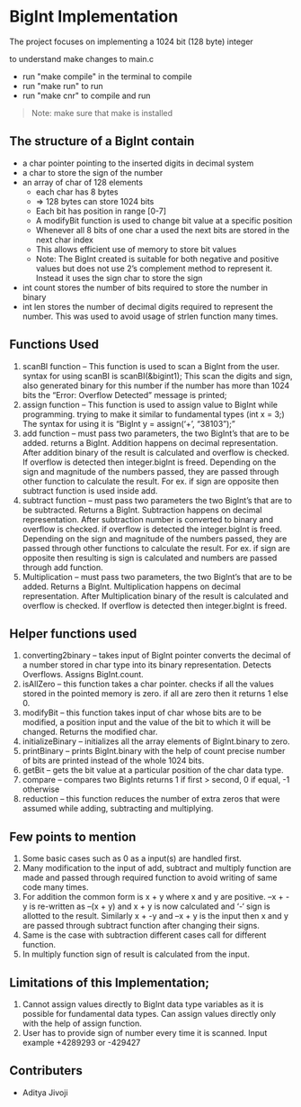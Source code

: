 # BigInt Implementation

The project focuses on implementing a 1024 bit (128 byte) integer

to understand make changes to main.c

- run "make compile" in the terminal to compile
- run "make run" to run
- run "make cnr" to compile and run
  
> Note: make sure that make is installed

## The structure of a BigInt contain 
-	a char pointer pointing to the inserted digits in decimal system
-	a char to store the sign of the number
-	an array of char of 128 elements
    - each char has 8 bytes 
    - => 128 bytes can store 1024 bits
    - Each bit has position in range [0-7]
    - A modifyBit function is used to change bit value at a specific position
    - Whenever all 8 bits of one char a used the next bits are stored in the next char index
    - This allows efficient use of memory to store bit values
    - Note: The BigInt created is suitable for both negative and positive values but does not use 2’s complement method to represent it. Instead it uses the sign char to store the sign
-	int count stores the number of bits required to store the number in binary
-	int len stores the number of decimal digits required to represent the number. This was used to avoid usage of strlen function many times.

## Functions Used
1.	scanBI function – This function is used to scan a BigInt from the user. syntax for using scanBI is scanBI(&bigint1);
This scan the digits and sign, also generated binary for this number if the number has more than 1024 bits the  “Error: Overflow Detected” message is printed;
2.	assign function – This function is used to assign value to BigInt while programming. trying to make it similar to fundamental types (int x = 3;)
The syntax for using it is “BigInt  y = assign(‘+’, “38103”);”
3.	add function – must pass two parameters, the two BigInt’s that are to be added. returns a BigInt. Addition happens on decimal representation. After addition binary of the result is calculated and overflow is checked. If overflow is detected then integer.bigInt is freed.
Depending on the sign and magnitude of the numbers passed, they are passed through other function to calculate the result. For ex. if sign are opposite then subtract function is used inside add.
4.	subtract function – must pass two parameters the two BigInt’s that are to be subtracted. Returns a BigInt. Subtraction happens on decimal representation. After subtraction number is converted to binary and overflow is checked. if overflow is detected the integer.bigInt is freed. 
Depending on the sign and magnitude of the numbers passed, they are passed through other functions to calculate the result. For ex. if sign are opposite then resulting is sign is calculated and numbers are passed through add function.
5.	Multiplication – must pass two parameters, the two BigInt’s that are to be added. Returns a BigInt. Multiplication happens on decimal representation. After Multiplication binary of the result is calculated and overflow is checked. If overflow is detected then integer.bigInt is freed. 

## Helper functions used
1.	converting2binary – takes input of BigInt pointer converts the decimal of a number stored in char type into its binary representation. Detects Overflows. Assigns BigInt.count.
2.	isAllZero – this function takes a char pointer. checks if all the values stored in the pointed memory is zero. if all are zero then it returns 1 else 0.
3.	modifyBit – this function takes input of char whose bits are to be modified, a position input and the value of the bit to which it will be changed. Returns the modified char.
4.	initializeBinary – initializes all the array elements of BigInt.binary to zero.
5.	printBinary – prints BigInt.binary with the help of count precise number of bits are printed instead of the whole 1024 bits.
6.	getBit – gets the bit value at a particular position of the char data type.
7.	compare – compares two BigInts returns 1 if first > second, 0 if equal, -1 otherwise
8.	reduction – this function reduces the number of extra zeros that were assumed while adding, subtracting and multiplying.

## Few points to mention
1.	Some basic cases such as 0 as a input(s) are handled first.
2.	Many modification to the input of add, subtract and multiply function are made and passed through required function to avoid writing of same code many times. 
3.	For addition the common form is x + y where x and y are positive. –x + -y is re-written as –(x + y) and x + y is now calculated and ‘-‘ sign is allotted to the result. Similarly x + -y and –x + y is the input then x and y are passed through subtract function after changing their signs.
4.	Same is the case with subtraction different cases call for different function.
5.	In multiply function sign of result is calculated from the input.

## Limitations of this Implementation;
1.	Cannot assign values directly to BigInt data type variables as it is possible for fundamental data types. Can assign values directly only with the help of assign function.
2.	User has to provide sign of number every time it is scanned. 
Input example +4289293 or -429427

## Contributers
- Aditya Jivoji
